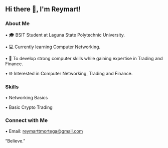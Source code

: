 ## Hi there 👋, I'm Reymart!

### About Me
• 🎓 BSIT Student at Laguna State Polytechnic University.

• 💻 Currently learning Computer Networking.

• 🎯 To develop strong computer skills while gaining expertise in Trading and Finance.

• 🌐 Interested in Computer Networking, Trading and Finance.

### Skills
• Networking Basics  

• Basic Crypto Trading  

### Connect with Me
• Email: reymarttmortega@gmail.com 

“Believe.”
